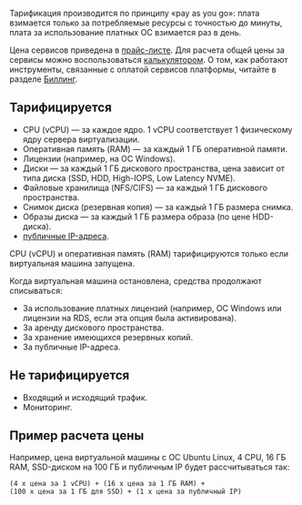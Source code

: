 Тарификация производится по принципу «pay as you go»: плата взимается только за потребляемые ресурсы с точностью до минуты, плата за использование платных ОС взимается раз в день.

Цена сервисов приведена в [прайс-листе](https://cloud.vk.com/pricelist). Для расчета общей цены за сервисы можно воспользоваться [калькулятором](https://cloud.vk.com/pricing/). О том, как работают инструменты, связанные с оплатой сервисов платформы, читайте в разделе [Биллинг](/ru/additionals/billing).

## Тарифицируется

- CPU (vCPU) — за каждое ядро. 1 vCPU соответствует 1 физическому ядру сервера виртуализации.
- Оперативная память (RAM) — за каждый 1 ГБ оперативной памяти.
- Лицензии (например, на ОС Windows).
- Диски — за каждый 1 ГБ дискового пространства, цена зависит от типа диска (SSD, HDD, High-IOPS, Low Latency NVME).
- Файловые хранилища (NFS/CIFS) — за каждый 1 ГБ дискового пространства.
- Снимок диска (резервная копия) — за каждый 1 ГБ размера снимка.
- Образы диска — за каждый 1 ГБ размера образа (по цене HDD-диска).
- [публичные IP-адреса](/ru/networks/vnet/tariffs#tarificiruetsya).

CPU (vCPU) и оперативная память (RAM) тарифицируются только если виртуальная машина запущена.

Когда виртуальная машина остановлена, средства продолжают списываться:

- За использование платных лицензий (например, ОС Windows или лицензии на RDS, если эта опция была активирована).
- За аренду дискового пространства.
- За хранение имеющихся резервных копий.
- За публичные IP-адреса.

## Не тарифицируется

- Входящий и исходящий трафик.
- Мониторинг.

## Пример расчета цены

Например, цена виртуальной машины с ОС Ubuntu Linux, 4 CPU, 16 ГБ RAM, SSD-диском на 100 ГБ и публичным IP будет рассчитываться так:

`(4 x цена за 1 vCPU) + (16 x цена за 1 ГБ RAM) + (100 x цена за 1 ГБ для SSD) + (1 x цена за публичный IP)`
